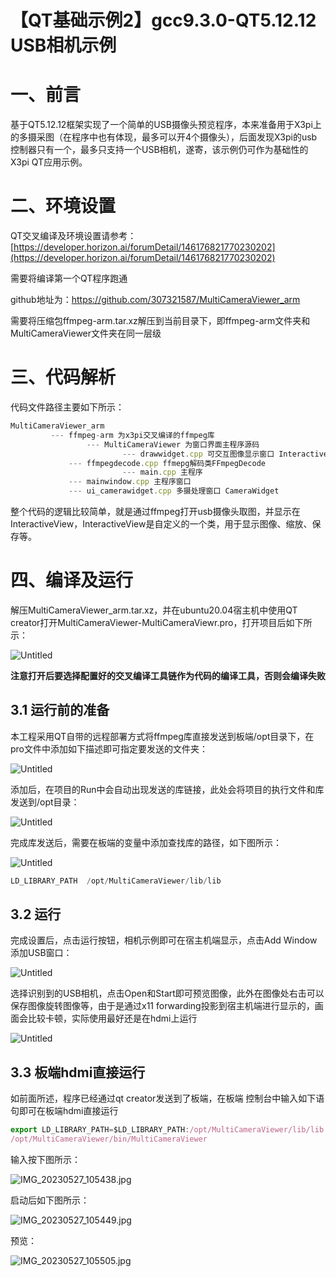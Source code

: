 # 【QT基础示例2】gcc9.3.0-QT5.12.12 USB相机示例

# 一、前言

基于QT5.12.12框架实现了一个简单的USB摄像头预览程序，本来准备用于X3pi上的多摄采图（在程序中也有体现，最多可以开4个摄像头），后面发现X3pi的usb控制器只有一个，最多只支持一个USB相机，遂寄，该示例仍可作为基础性的X3pi QT应用示例。

# 二、环境设置

QT交叉编译及环境设置请参考：[https://developer.horizon.ai/forumDetail/146176821770230202](https://developer.horizon.ai/forumDetail/146176821770230202)

需要将编译第一个QT程序跑通

github地址为：https://github.com/307321587/MultiCameraViewer_arm

需要将压缩包ffmpeg-arm.tar.xz解压到当前目录下，即ffmpeg-arm文件夹和MultiCameraViewer文件夹在同一层级

# 三、代码解析

代码文件路径主要如下所示：

```jsx
MultiCameraViewer_arm
         --- ffmpeg-arm 为x3pi交叉编译的ffmpeg库
				 --- MultiCameraViewer 为窗口界面主程序源码
						 --- drawwidget.cpp 可交互图像显示窗口 InteractiveView
             --- ffmpegdecode.cpp ffmepg解码类FFmpegDecode
						 --- main.cpp 主程序
             --- mainwindow.cpp 主程序窗口
             --- ui_camerawidget.cpp 多摄处理窗口 CameraWidget
```

整个代码的逻辑比较简单，就是通过ffmpeg打开usb摄像头取图，并显示在InteractiveView，InteractiveView是自定义的一个类，用于显示图像、缩放、保存等。

# 四、编译及运行

解压MultiCameraViewer_arm.tar.xz，并在ubuntu20.04宿主机中使用QT creator打开MultiCameraViewer-MultiCameraViewr.pro，打开项目后如下所示：

![Untitled](fig/Untitled.png)

**注意打开后要选择配置好的交叉编译工具链作为代码的编译工具，否则会编译失败**

## 3.1 运行前的准备

本工程采用QT自带的远程部署方式将ffmpeg库直接发送到板端/opt目录下，在pro文件中添加如下描述即可指定要发送的文件夹：

![Untitled](fig/Untitled%201.png)

添加后，在项目的Run中会自动出现发送的库链接，此处会将项目的执行文件和库发送到/opt目录：

![Untitled](fig/Untitled%202.png)

完成库发送后，需要在板端的变量中添加查找库的路径，如下图所示：

![Untitled](fig/Untitled%203.png)

```jsx
LD_LIBRARY_PATH  /opt/MultiCameraViewer/lib/lib
```

## 3.2 运行

完成设置后，点击运行按钮，相机示例即可在宿主机端显示，点击Add Window添加USB窗口：

![Untitled](fig/Untitled%204.png)

选择识别到的USB相机，点击Open和Start即可预览图像，此外在图像处右击可以保存图像旋转图像等，由于是通过x11 forwarding投影到宿主机端进行显示的，画面会比较卡顿，实际使用最好还是在hdmi上运行

![Untitled](fig/Untitled%205.png)

## 3.3 板端hdmi直接运行

如前面所述，程序已经通过qt creator发送到了板端，在板端                                                           控制台中输入如下语句即可在板端hdmi直接运行

```jsx
export LD_LIBRARY_PATH=$LD_LIBRARY_PATH:/opt/MultiCameraViewer/lib/lib
/opt/MultiCameraViewer/bin/MultiCameraViewer
```

输入按下图所示：

![IMG_20230527_105438.jpg](fig/IMG_20230527_105438.jpg)

启动后如下图所示：

![IMG_20230527_105449.jpg](fig/IMG_20230527_105449.jpg)

预览：

![IMG_20230527_105505.jpg](fig/IMG_20230527_105505.jpg)
